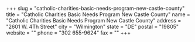 +++
slug = "catholic-charities-basic-needs-program-new-castle-county"
title = "Catholic Charities Basic Needs Program New Castle County"
name = "Catholic Charities Basic Needs Program New Castle County"
address = "2601 W. 4Th Street"
city = "Wilmington"
state = "DE"
postal = "19805"
website = ""
phone = "302 655-9624"
fax = ""
+++

